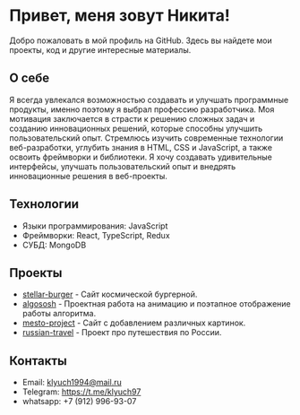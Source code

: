 # Привет, меня зовут Никита!

Добро пожаловать в мой профиль на GitHub. Здесь вы найдете мои проекты, код и другие интересные материалы.

## О себе

Я всегда увлекался возможностью создавать и улучшать программные продукты, именно поэтому я выбрал профессию разработчика. Моя мотивация заключается в страсти к решению сложных задач и созданию инновационных решений, которые способны улучшить пользовательский опыт. Cтремлюсь изучить современные технологии веб-разработки, углубить знания в HTML, CSS и JavaScript, а также освоить фреймворки и библиотеки. Я хочу создавать удивительные интерфейсы, улучшать пользовательский опыт и внедрять инновационные решения в веб-проекты.


## Технологии
- Языки программирования: JavaScript
- Фреймворки: React, TypeScript, Redux
- СУБД: MongoDB

## Проекты

- [stellar-burger](https://github.com/Klyuch97/react-stellar-burger) - Сайт космической бургерной.
- [algososh](https://github.com/Klyuch97/algososh) - Проектная работа на анимацию и поэтапное отображение работы алгоритма.
- [mesto-project](https://github.com/Klyuch97/mesto-project) - Сайт с добавлением различных картинок.
- [russian-travel](https://github.com/Klyuch97/russian-travel) - Проект про путешествия по России.

## Контакты

- Email: klyuch1994@mail.ru
- Telegram: https://t.me/klyuch97
- whatsapp: +7 (912) 996-93-07
